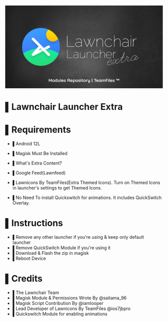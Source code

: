 ![System Less Lawnchair](https://github.com/RayanShareef07/System-Less-Lawnchair/blob/main/System%20Less%20Lawnchair.png)

# ▌Lawnchair Launcher Extra 

# ▌Requirements
- ▌Android 12L
- ▌Magisk Must Be Installed

- ▌What's Extra Content? 
- ▌Google Feed(Lawnfeed)
- ▌Lawnicons By TeamFiles(Extra Themed Icons). Turn on Themed Icons in launcher's settings to get Themed Icons.
- ▌No Need To install Quickswitch for animations. It includes QuickSwitch Overlay.

# ▌Instructions
- ▌Remove any other launcher if you're using & keep only default launcher
- ▌Remove QuickSwitch Module if you're using it
- ▌Download & Flash the zip in magisk
- ▌Reboot Device

# ▌Credits
- ▌The Lawnchair Team
- ▌Magisk Module & Permissions Wrote By @saitama_96
- ▌Magisk Script Contribution By @iamlooper
- ▌Lead Developer of Lawnicons By TeamFiles @ios7jbpro
- ▌Quickswitch Module for enabling animations
